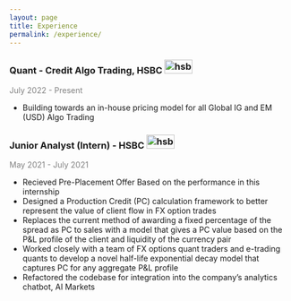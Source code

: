 ```yaml
---
layout: page
title: Experience
permalink: /experience/
---
```

### Quant - Credit Algo Trading, HSBC <img src="../images/hsbc.png" alt="hsbc logo" width="50" height="25"/>
<span style="color:gray">July 2022 - Present</span>

* Building towards an in-house pricing model for all Global IG and EM (USD) Algo Trading


### Junior Analyst (Intern) - HSBC <img src="../images/hsbc.png" alt="hsbc logo" width="50" height="25"/>
<span style="color:gray">May 2021 - July 2021 </span>

* Recieved Pre-Placement Offer Based on the performance in this internship
* Designed a Production Credit (PC) calculation framework to better represent the value of client flow in FX option trades
* Replaces the current method of awarding a fixed percentage of the spread as PC to sales with a model that gives a PC value based on the P&L profile of the client and liquidity of the currency pair
* Worked closely with a team of FX options quant traders and e-trading quants to develop a novel half-life exponential decay model that captures PC for any aggregate P&L profile
* Refactored the codebase for integration into the company’s analytics chatbot, AI Markets
